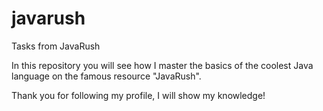 # javarush
Tasks from JavaRush

In this repository you will see how I master the basics of the coolest Java language on the famous resource "JavaRush".

Thank you for following my profile, I will show my knowledge!
